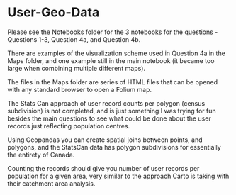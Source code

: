 # User-Geo-Data

Please see the Notebooks folder for the 3 notebooks for the questions - Questions 1-3, Question 4a, and Question 4b.

There are examples of the visualization scheme used in Question 4a in the Maps folder, and one example still in the main notebook (it became too large when combining multiple different maps).

The files in the Maps folder are series of HTML files that can be opened with any standard browser to open a Folium map.


The Stats Can approach of user record counts per polygon (census subdivision) is not completed, and is just something I was trying for fun besides the main questions to see what could be done about the user records just reflecting population centres.

Using Geopandas you can create spatial joins between points, and polygons, and the StatsCan data has polygon subdivisions for essentially the entirety of Canada.

Counting the records should give you number of user records per population for a given area, very similar to the approach Carto is taking with their catchment area analysis.


